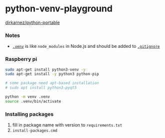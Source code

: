 python-venv-playground
=================
[dirkarnez/python-portable](https://github.com/dirkarnez/python-portable)

### Notes
- [`.venv`](./.venv) is like `node_modules` in Node.js and should be added to [`.gitignore`](./.gitignore)

### Raspberry pi
```bash
sudo apt-get install python3-venv -y
sudo apt-get install -y python3 python-pip

# some package need apt-based installation
# sudo apt install python3-pyqt5

python -m venv .venv
source .venv/bin/activate
```

### Installing packages
1. fill in package name with version to `requirements.txt`
2. `install-packages.cmd`
